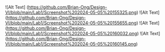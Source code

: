 ![Alt Text] (https://github.com/Brian-Ong/Design-VI/blob/main/Lab1/Screenshot%202024-05-05%20155325.png)
![Alt Text] (https://github.com/Brian-Ong/Design-VI/blob/main/Lab1/Screenshot%202024-05-05%20155655.png)
![Alt Text] (https://github.com/Brian-Ong/Design-VI/blob/main/Lab1/Screenshot%202024-05-05%20160032.png)
![Alt Text] (https://github.com/Brian-Ong/Design-VI/blob/main/Lab1/Screenshot%202024-05-05%20160145.png)
